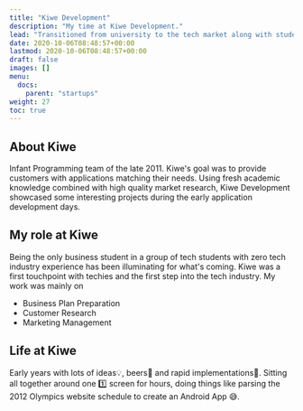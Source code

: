 ```yaml
---
title: "Kiwe Development"
description: "My time at Kiwe Development."
lead: "Transitioned from university to the tech market along with student friends."
date: 2020-10-06T08:48:57+00:00
lastmod: 2020-10-06T08:48:57+00:00
draft: false
images: []
menu:
  docs:
    parent: "startups"
weight: 27
toc: true
---
```


## About Kiwe

Infant Programming team of the late 2011. Kiwe's goal was to provide customers with applications matching their needs. Using fresh academic knowledge combined with high quality market research, Kiwe Development showcased some interesting projects during the early application development days.

## My role at Kiwe

Being the only business student in a group of tech students with zero tech industry experience has been illuminating for what's coming. Kiwe was a first touchpoint with techies and the first step into the tech industry. My work was mainly on

* Business Plan Preparation
* Customer Research
* Marketing Management

## Life at Kiwe

Early years with lots of ideas:bulb:, beers:beers: and rapid implementations:iphone:. Sitting all together around one :one: screen for hours, doing things like parsing the 2012 Olympics website schedule to create an Android App :sweat_smile:.
